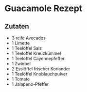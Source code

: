 # Guacamole Rezept

## Zutaten

- 3 reife Avocados
- 1 Limette
- 1 Teelöffel Salz
- 1 Teelöffel Kreuzkümmel
- 1 Teelöffel Cayennepfeffer
- 1 Zwiebel
- 2 Esslöffel frischer Koriander
- 1 Teelöffel Knoblauchpulver
- 1 Tomate
- 1 Jalapeno-Pfeffer
